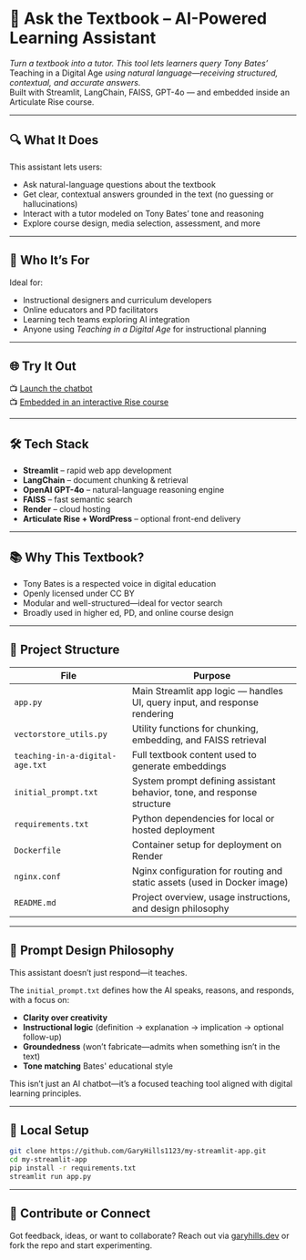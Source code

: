 # 📘 Ask the Textbook – AI-Powered Learning Assistant

*Turn a textbook into a tutor. This tool lets learners query Tony Bates’* Teaching in a Digital Age *using natural language—receiving structured, contextual, and accurate answers.*  
Built with Streamlit, LangChain, FAISS, GPT-4o — and embedded inside an Articulate Rise course.

---

## 🔍 What It Does

This assistant lets users:

- Ask natural-language questions about the textbook
- Get clear, contextual answers grounded in the text (no guessing or hallucinations)
- Interact with a tutor modeled on Tony Bates’ tone and reasoning
- Explore course design, media selection, assessment, and more

---

## 🎯 Who It’s For

Ideal for:

- Instructional designers and curriculum developers
- Online educators and PD facilitators
- Learning tech teams exploring AI integration
- Anyone using *Teaching in a Digital Age* for instructional planning

---

## 🌐 Try It Out

📺 [Launch the chatbot](https://my-streamlit-app-yj1z.onrender.com)  
📺 [Embedded in an interactive Rise course](https://www.garyhills.dev/ai/)

---

## 🛠 Tech Stack

- **Streamlit** – rapid web app development
- **LangChain** – document chunking & retrieval
- **OpenAI GPT-4o** – natural-language reasoning engine
- **FAISS** – fast semantic search
- **Render** – cloud hosting
- **Articulate Rise + WordPress** – optional front-end delivery

---

## 📚 Why This Textbook?

- Tony Bates is a respected voice in digital education
- Openly licensed under CC BY
- Modular and well-structured—ideal for vector search
- Broadly used in higher ed, PD, and online course design

---

## 📂 Project Structure

| File | Purpose |
|------|---------|
| `app.py` | Main Streamlit app logic — handles UI, query input, and response rendering |
| `vectorstore_utils.py` | Utility functions for chunking, embedding, and FAISS retrieval |
| `teaching-in-a-digital-age.txt` | Full textbook content used to generate embeddings |
| `initial_prompt.txt` | System prompt defining assistant behavior, tone, and response structure |
| `requirements.txt` | Python dependencies for local or hosted deployment |
| `Dockerfile` | Container setup for deployment on Render |
| `nginx.conf` | Nginx configuration for routing and static assets (used in Docker image) |
| `README.md` | Project overview, usage instructions, and design philosophy |

---

## 🧠 Prompt Design Philosophy

This assistant doesn’t just respond—it teaches.

The `initial_prompt.txt` defines how the AI speaks, reasons, and responds, with a focus on:

- **Clarity over creativity**  
- **Instructional logic** (definition → explanation → implication → optional follow-up)  
- **Groundedness** (won’t fabricate—admits when something isn’t in the text)  
- **Tone matching** Bates' educational style  

This isn’t just an AI chatbot—it’s a focused teaching tool aligned with digital learning principles.

---

## 🚀 Local Setup

```bash
git clone https://github.com/GaryHills1123/my-streamlit-app.git
cd my-streamlit-app
pip install -r requirements.txt
streamlit run app.py
```

---

## 🤝 Contribute or Connect

Got feedback, ideas, or want to collaborate? Reach out via [garyhills.dev](https://garyhills.dev) or fork the repo and start experimenting.

